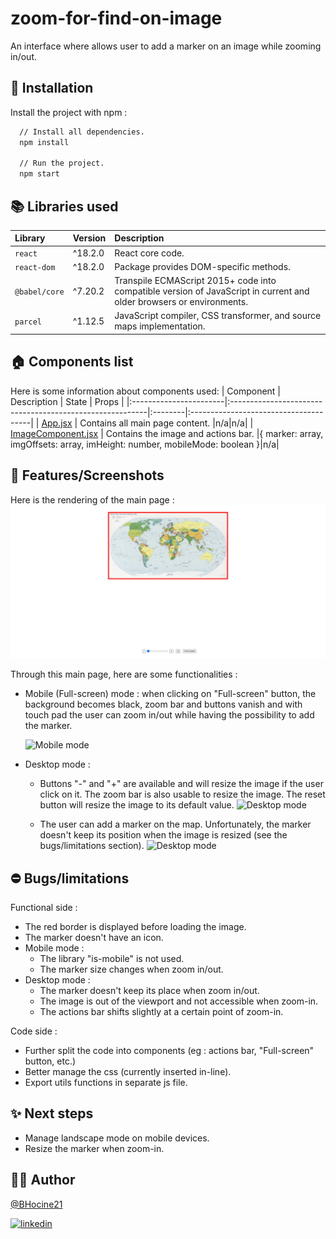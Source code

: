 # zoom-for-find-on-image
An interface where allows user to add a marker on an image while zooming in/out.


## 📝 Installation

Install the project with npm :

```bash
  // Install all dependencies.
  npm install

  // Run the project.
  npm start
```

## 📚 Libraries used

| Library      | Version | Description                           |
|:-------------|:--------|:--------------------------------------|
| `react`      | ^18.2.0 | React core code.                       |
| `react-dom`  | ^18.2.0 | Package provides DOM-specific methods. |
| `@babel/core`| ^7.20.2 | Transpile ECMAScript 2015+ code into compatible version of JavaScript in current and older browsers or environments. |
| `parcel`       | ^1.12.5 | JavaScript compiler, CSS transformer, and source maps implementation.        |



## 🏠 Components list
Here is some information about components used:
| Component              | Description                                              | State | Props  |
|:-----------------------|:---------------------------------------------------------|:--------|:--------------------------------------|
| [App.jsx](./App.jsx)              | Contains all main page content.                          |n/a|n/a|
| [ImageComponent.jsx](./src/components/ImageComponent/ImageComponent.jsx)          | Contains the image and actions bar.   |{ marker: array, imgOffsets: array, imHeight: number, mobileMode: boolean }|n/a|


## 🚀 Features/Screenshots
Here is the rendering of the main page :
![Main page](./screenshots/main-page.png)

Through this main page, here are some functionalities :
- Mobile (Full-screen) mode : when clicking on "Full-screen" button, the background becomes black, zoom bar and buttons vanish  and with touch pad the user can zoom in/out while having the possibility to add the marker.

  ![Mobile mode](./screenshots/mobile-mode.gif)


- Desktop mode :
  - Buttons "-" and "+" are available and will resize the image if the user click on it. The zoom bar is also usable to resize the image. The reset button will resize the image to its default value.
  ![Desktop mode](./screenshots/desktop-mode-zoom-in-out.gif)

  - The user can add a marker on the map. Unfortunately, the marker doesn't keep its position when the image is resized (see the bugs/limitations section).
  ![Desktop mode](./screenshots/desktop-mode-add-marker.gif)




## ⛔ Bugs/limitations
Functional side :
  - The red border is displayed before loading the image.
  - The marker doesn't have an icon.
  - Mobile mode :
    - The library "is-mobile" is not used.
    - The marker size changes when zoom in/out.
  - Desktop  mode :
    - The marker doesn't keep its place when zoom in/out.
    - The image is out of the viewport and not accessible when zoom-in.
    - The actions bar shifts slightly at a certain point of zoom-in.

Code side :
- Further split the code into components (eg : actions bar, "Full-screen" button, etc.)
- Better manage the css (currently inserted in-line).
- Export utils functions in separate js file.

## ✨ Next steps
- Manage landscape mode on mobile devices.
- Resize the marker when zoom-in.


## 👨‍🚀 Author

   [@BHocine21](https://www.github.com/octokatherine)

[![linkedin](https://img.shields.io/badge/linkedin-0A66C2?style=for-the-badge&logo=linkedin&logoColor=white)](https://www.linkedin.com/in/hocine-bouhlala-407025132/)

